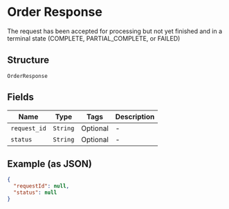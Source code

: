 
# Order Response

The request has been accepted for processing but not yet finished and in a terminal state (COMPLETE, PARTIAL_COMPLETE, or FAILED)

## Structure

`OrderResponse`

## Fields

| Name | Type | Tags | Description |
|  --- | --- | --- | --- |
| `request_id` | `String` | Optional | - |
| `status` | `String` | Optional | - |

## Example (as JSON)

```json
{
  "requestId": null,
  "status": null
}
```

